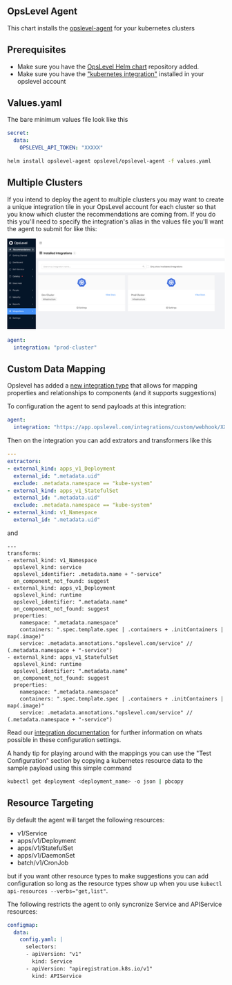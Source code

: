 OpsLevel Agent
---

This chart installs the [opslevel-agent]() for your kubernetes clusters

## Prerequisites

- Make sure you have the [OpsLevel Helm chart](https://github.com/OpsLevel/helm-charts) repository added.
- Make sure you have the ["kubernetes integration"](https://app.opslevel.com/integrations/new?name=kubernetes) installed in your opslevel account 

## Values.yaml

The bare minimum values file look like this

```yaml
secret:
  data:
    OPSLEVEL_API_TOKEN: "XXXXX"
```

```bash
helm install opslevel-agent opslevel/opslevel-agent -f values.yaml
```

## Multiple Clusters

If you intend to deploy the agent to multiple clusters you may want to create a unique 
integration tile in your OpsLevel account for each cluster so that you know which cluster the recommendations are coming from.
If you do this you'll need to specify the integration's alias in the values file you'll want the agent to submit for like this:

![integration_tile.png](integration_tile.png)

```yaml
agent:
  integration: "prod-cluster"
```

## Custom Data Mapping

Opslevel has added a [new integration type](https://docs.opslevel.com/docs/mapping-integration-data-to-custom-properties) that allows for mapping properties and relationships to components (and it supports suggestions)

To configuration the agent to send payloads at this integration:

```yaml
agent:
  integration: "https://app.opslevel.com/integrations/custom/webhook/XXXXXXXXXXXXXXXXXXXXXXX"
```

Then on the integration you can add extrators and transformers like this

```yaml
---
extractors:
- external_kind: apps_v1_Deployment
  external_id: ".metadata.uid"
  exclude: .metadata.namespace == "kube-system"
- external_kind: apps_v1_StatefulSet
  external_id: ".metadata.uid"
  exclude: .metadata.namespace == "kube-system"
- external_kind: v1_Namespace
  external_id: ".metadata.uid"
```

and

```
---
transforms:
- external_kind: v1_Namespace
  opslevel_kind: service
  opslevel_identifier: .metadata.name + "-service"
  on_component_not_found: suggest
- external_kind: apps_v1_Deployment
  opslevel_kind: runtime
  opslevel_identifier: ".metadata.name"
  on_component_not_found: suggest
  properties:
    namespace: ".metadata.namespace"
    containers: ".spec.template.spec | .containers + .initContainers | map(.image)"
    service: .metadata.annotations."opslevel.com/service" // (.metadata.namespace + "-service")
- external_kind: apps_v1_StatefulSet
  opslevel_kind: runtime
  opslevel_identifier: ".metadata.name"
  on_component_not_found: suggest
  properties:
    namespace: ".metadata.namespace"
    containers: ".spec.template.spec | .containers + .initContainers | map(.image)"
    service: .metadata.annotations."opslevel.com/service" // (.metadata.namespace + "-service")
```

Read our [integration documentation](https://docs.opslevel.com/docs/mapping-integration-data-to-custom-properties#configuration) for further information on whats possible in these configuration settings.

A handy tip for playing around with the mappings you can use the "Test Configuration" section by copying a kubernetes resource data to the sample payload using this simple command

```bash
kubectl get deployment <deployment_name> -o json | pbcopy
```

## Resource Targeting

By default the agent will target the following resources:

- v1/Service
- apps/v1/Deployment
- apps/v1/StatefulSet
- apps/v1/DaemonSet
- batch/v1/CronJob

but if you want other resource types to make suggestions you can add configuration so long as the
resource types show up when you use `kubectl api-resources --verbs="get,list"`.

The following restricts the agent to only syncronize Service and APIService resources:

```yaml
configmap:
  data:
    config.yaml: |
      selectors:
      - apiVersion: "v1"
        kind: Service
      - apiVersion: "apiregistration.k8s.io/v1"
        kind: APIService
```
